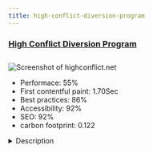 ```yaml
---
title: high-conflict-diversion-program
---
```


<div style="height: 3rem">
  <a href="https://www.highconflict.net/"><h3>High Conflict Diversion Program</h3></a>
</div>
<img loading="lazy" src="/images/thumbs/highconflict.net.jpg" alt="Screenshot of highconflict.net" />
<ul>
  <li>Performace: 55%</li>
  <li>
    First contentful paint:
    1.70Sec
  </li>
  <li>Best practices: 86%</li>
  <li>Accessibility: 92%</li>
  <li>SEO: 92%</li>
  <li>carbon footprint: 0.122</li>
</ul>
<details>
  <summary>Description</summary>
  <p>The High Conflict Diversion Program helps parents and families in the United States struggling with high-conflict divorce and custody cases. The program offers both online and in-person court-approved classes along with mediation, coaching and family court preparation services.After years of working with a WordPress website and budget web development companies, the High Conflict Diversion Program decided their website should be modernized and better market their classes and services.
Content-writing services ensured the written text on the website was clear, concise and effectively communicated the benefits the company provides.
Instead the stock images of actors yelling at each others, we selected captivating images of animals fighting to convey the conflict aspect while images of happy single-parent families demonstrate positive outcomes.
Using a template utilizing the UIKit framework, the site uses RSForms Pro to collect information from potential clients and directly pass data to their SalesForce.com CRM.
Their podcast, "The High Conflict Co-Parenting Podcast" is directly syndicated into the website using Joomla! native Newsfeed extension.
sh404SEF and JCH Optimizer ensure new URLs are optimized, old urls are redirected and page load speeds are maximized.</p>
</details>

